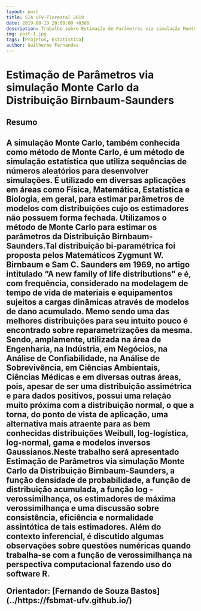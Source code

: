 ```yaml
---
layout: post
title: SIA UFV-Florestal 2019
date: 2019-08-19 20:00:00 +0300
description: Trabalho sobre Estimação de Parâmetros via simulação Monte Carlo da Distribuição Birnbaum-Saunders
img: post-1.jpg
tags: [Projetos, Estatística]
author: Guilherme Fernandes
---
```

<h1>Estimação de Parâmetros via simulação Monte Carlo da Distribuição Birnbaum-Saunders</h1>

<h2>Resumo<h2/>

<p>
  A simulação Monte Carlo, também conhecida como método de Monte Carlo, é um método de simulação estatística que utiliza sequências de números aleatórios para desenvolver simulações. É utilizado em diversas aplicações em áreas como Física, Matemática, Estatística e Biologia, em geral, para estimar parâmetros de modelos com distribuições cujo os estimadores não possuem forma fechada. Utilizamos o método de Monte Carlo para estimar os parâmetros da Distribuição Birnbaum-Saunders.Tal distribuição bi-paramétrica foi proposta pelos Matemáticos Zygmunt W. Birnbaum e Sam C. Saunders em 1969, no artigo intitulado “A new family of life distributions” e é, com frequência, considerado na modelagem de tempo de vida de materiais e equipamentos sujeitos a cargas dinâmicas através de modelos de dano acumulado. Memo sendo uma das melhores distribuições para seu intuito pouco é encontrado sobre reparametrizações da mesma. Sendo, amplamente, utilizada na área de Engenharia, na Indústria, em Negócios, na Análise de Confiabilidade, na Análise de Sobrevivência, em Ciências Ambientais, Ciências Médicas e em diversas outras áreas, pois, apesar de ser uma distribuição assimétrica e para dados positivos, possui uma relação muito próxima com a distribuição normal, o que a torna, do ponto de vista de aplicação, uma alternativa mais atraente para as bem conhecidas distribuições Weibull, log-logística, log-normal, gama e modelos inversos Gaussianos.Neste trabalho será apresentado Estimação de Parâmetros via simulação Monte Carlo da Distribuição Birnbaum-Saunders, a função densidade de probabilidade, a função de distribuição acumulada, a função log - verossimilhança, os estimadores de máxima verossimilhança e uma discussão sobre consistência, eficiência e normalidade assintótica de tais estimadores. Além do contexto inferencial, é discutido algumas observações sobre questões numéricas quando trabalha-se com a função de verossimilhança na perspectiva computacional fazendo uso do software R.
</p>
<p>
Orientador: [Fernando de Souza Bastos](../https://fsbmat-ufv.github.io/)
</p>